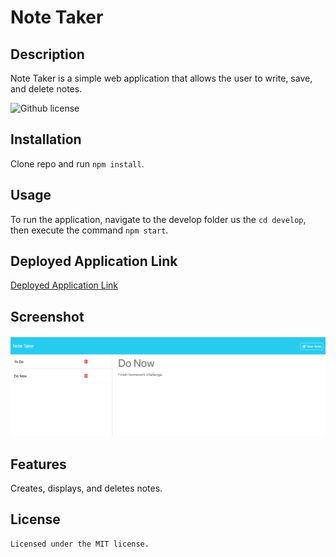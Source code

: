 # Note Taker

  ## Description
Note Taker is a simple web application that allows the user to write, save, and delete notes.
  
  ![Github license](https://img.shields.io/badge/license-MIT-blue.svg)
 
  ## Installation
  Clone repo and run `npm install`.

  ## Usage
  To run the application, navigate to the develop folder us the `cd develop`, then execute the command `npm start`.

  ## Deployed Application Link
  [Deployed Application Link]()

  ## Screenshot
  ![](./develop/public/assets/images/Screen_Shot_Note_Taker.png)

  ## Features
  Creates, displays, and deletes notes.

  ## License
    Licensed under the MIT license.